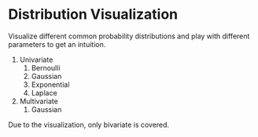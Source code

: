 # Distribution Visualization
Visualize different common probability distributions and play with different parameters to get an intuition.
1. Univariate
   1. Bernoulli
   2. Gaussian
   3. Exponential
   4. Laplace
2. Multivariate
   1. Gaussian

Due to the visualization, only bivariate is covered.
